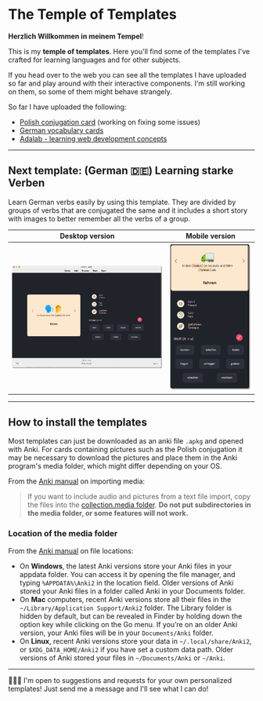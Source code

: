 # The Temple of Templates



**Herzlich Willkommen in meinem Tempel**!

 This is my **temple of templates**. Here you'll find some of the templates I've crafted for learning languages and for other subjects.

If you head over to the web you can see all the templates I have uploaded so far and play around with their interactive components. I'm still working on them, so some of them might behave strangely. 

So far I have uploaded the following:

- [Polish conjugation card](./templates/polish-verbs) (working on fixing some issues)
- [German vocabulary cards](./templates/german-vocab)
- [Adalab - learning web development concepts](./templates/adalab)

---

## Next template: (German 🇩🇪) Learning starke Verben 

Learn German verbs easily by using this template. They are divided by groups of verbs that are conjugated the same and it includes a short story with images to better remember all the verbs of a group.


Desktop version          |  Mobile version
:-------------------------:|:-------------------------:
<img src="./images/cover.png" alt="cover" width="600px" /> |  <img src="./images/cover-mobile.png" alt="cover-mobile" width="300px" />



---

## How to install the templates

Most templates can just be downloaded as an anki file `.apkg` and opened  with Anki. For cards containing pictures such as the Polish conjugation it may be necessary to download the pictures and place them in the Anki program's media folder, which might differ depending on your OS.

From the [Anki manual](https://apps.ankiweb.net/docs/manual20.html#importing-media) on importing media:

> If you want to include audio and pictures from a text file import, copy the files into the [collection.media folder](https://apps.ankiweb.net/docs/manual20.html#files). **Do not put subdirectories in the media folder, or some features will not work.**

### Location of the media folder

From the [Anki manual](https://apps.ankiweb.net/docs/manual20.html#files) on file locations:

- On **Windows**, the latest Anki versions store your Anki files in your appdata folder. You can access it by opening the file manager, and typing `%APPDATA%\Anki2` in the location field. Older versions of Anki stored your Anki files in a folder called Anki in your Documents folder.
- On **Mac** computers, recent Anki versions store all their files in the `~/Library/Application Support/Anki2` folder. The Library folder is hidden by default, but can be revealed in Finder by holding down the option key while clicking on the Go menu. If you’re on an older Anki version, your Anki files will be in your `Documents/Anki` folder.
- On **Linux**, recent Anki versions store your data in `~/.local/share/Anki2`, or `$XDG_DATA_HOME/Anki2` if you have set a custom data path. Older versions of Anki stored your files in `~/Documents/Anki` or `~/Anki`.

---

👩🏻‍💻 I'm open to suggestions and requests for your own personalized templates!  Just send me a message and I'll see what I can do!

